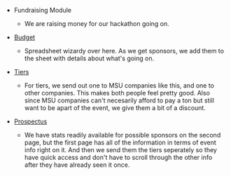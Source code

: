 * Fundraising Module
  * We are raising money for our hackathon going on. 
  



* [Budget](https://docs.google.com/spreadsheets/d/16D5PwvQK4tZ1ZdIBw3EEY3ac7K2eS4ziJ2lkA2CMGdQ/edit?usp=sharing)
  * Spreadsheet wizardy over here. As we get sponsors, we add them to the sheet with details about what's going on.

* [Tiers](https://drive.google.com/open?id=0B3ckGYatlGOeNmZrSHh0ODFiTWc)
  * For tiers, we send out one to MSU companies like this, and one to other companies. This makes both people feel pretty good. Also since MSU companies can't necesarily afford to pay a ton but still want to be apart of the event, we give them a bit of a discount. 
* [Prospectus](https://drive.google.com/open?id=0B3ckGYatlGOeVTg0QW1EVnFrekU)
  * We have stats readily available for possible sponsors on the second page, but the first page has all of the information in terms of event info right on it. And then we send them the tiers seperately so they have quick access and don't have to scroll through the other info after they have already seen it once. 
